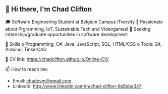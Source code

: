 ## 👋 Hi there, I'm Chad Clifton 
🎓 Software Engineering Student at Belgium Campus iTversity
🌱 Passionate about Prgramming, IoT, Sustainable Tech and Videogames!
💼 Seeking internship/graduate opportunities in software development 

🚀 Skills
o    Programming: C#, Java, JavaScript, SQL, HTML/CSS
o    Tools: Git, Arduino, TinkerCAD
<!-- o    Cloud: AWS -->

📄 CV 
link: https://chadclifton.github.io/Online-CV/

📫 How to reach me:
- Email: chadcvm@gmail.com
- LinkedIn: http://www.linkedin.com/in/chad-clifton-9a5bba347

<!--⚡ Fun fact:

-->

<!--
**ChadClifton/ChadClifton** is a ✨ _special_ ✨ repository because its `README.md` (this file) appears on your GitHub profile.

Here are some ideas to get you started:

- 🔭 I’m currently working on ...
- 🌱 I’m currently learning ...
- 👯 I’m looking to collaborate on ...
- 🤔 I’m looking for help with ...
- 💬 Ask me about ...
- 📫 How to reach me: ...
- 😄 Pronouns: ...
- ⚡ Fun fact: ...
-->
